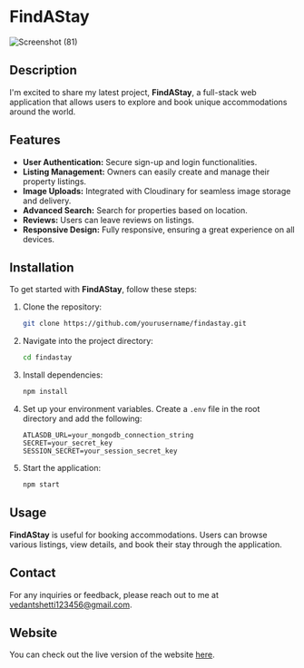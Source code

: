 

# FindAStay

![Screenshot (81)](https://github.com/user-attachments/assets/1e2e5bc2-97fb-43c9-a013-a5f475c0b5a0)

## Description
I'm excited to share my latest project, **FindAStay**, a full-stack web application that allows users to explore and book unique accommodations around the world.

## Features
- **User Authentication:** Secure sign-up and login functionalities.
- **Listing Management:** Owners can easily create and manage their property listings.
- **Image Uploads:** Integrated with Cloudinary for seamless image storage and delivery.
- **Advanced Search:** Search for properties based on location.
- **Reviews:** Users can leave reviews on listings.
- **Responsive Design:** Fully responsive, ensuring a great experience on all devices.

## Installation
To get started with **FindAStay**, follow these steps:

1. Clone the repository:
    ```bash
    git clone https://github.com/yourusername/findastay.git
    ```

2. Navigate into the project directory:
    ```bash
    cd findastay
    ```

3. Install dependencies:
    ```bash
    npm install
    ```

4. Set up your environment variables. Create a `.env` file in the root directory and add the following:
    ```
    ATLASDB_URL=your_mongodb_connection_string
    SECRET=your_secret_key
    SESSION_SECRET=your_session_secret_key
    ```

5. Start the application:
    ```bash
    npm start
    ```

## Usage
**FindAStay** is useful for booking accommodations. Users can browse various listings, view details, and book their stay through the application.

## Contact
For any inquiries or feedback, please reach out to me at [vedantshetti123456@gmail.com](mailto:vedantshetti123456@gmail.com).

## Website
You can check out the live version of the website [here](https://findastay-tcjt.onrender.com).


